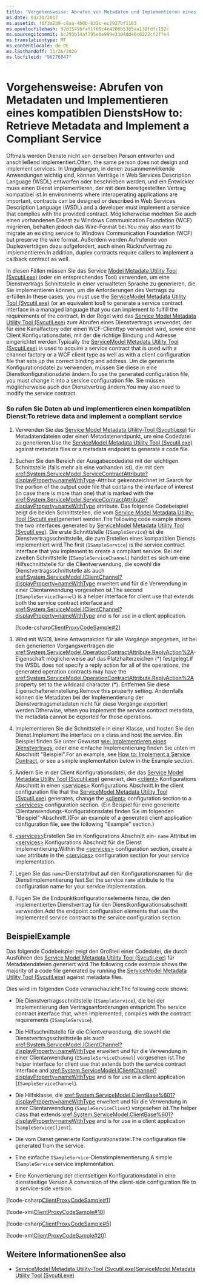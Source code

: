 ```yaml
---
title: 'Vorgehensweise: Abrufen von Metadaten und Implementieren eines kompatiblen Diensts'
ms.date: 03/30/2017
ms.assetid: f6f3a2b9-c8aa-4b0b-832c-ec2927bf1163
ms.openlocfilehash: 92d1549bfaf1f08c4e4200b5305aa130fdfc152c
ms.sourcegitcommit: bc293b14af795e0e999e3304dd40c0222cf2ffe4
ms.translationtype: MT
ms.contentlocale: de-DE
ms.lasthandoff: 11/26/2020
ms.locfileid: "96276047"
---
```

# <a name="how-to-retrieve-metadata-and-implement-a-compliant-service"></a><span data-ttu-id="46ed7-102">Vorgehensweise: Abrufen von Metadaten und Implementieren eines kompatiblen Diensts</span><span class="sxs-lookup"><span data-stu-id="46ed7-102">How to: Retrieve Metadata and Implement a Compliant Service</span></span>

<span data-ttu-id="46ed7-103">Oftmals werden Dienste nicht von derselben Person entworfen und anschließend implementiert.</span><span class="sxs-lookup"><span data-stu-id="46ed7-103">Often, the same person does not design and implement services.</span></span> <span data-ttu-id="46ed7-104">In Umgebungen, in denen zusammenwirkende Anwendungen wichtig sind, können Verträge in Web Services Description Language (WSDL) entworfen oder beschrieben werden, und ein Entwickler muss einen Dienst implementieren, der mit dem bereitgestellten Vertrag kompatibel ist.</span><span class="sxs-lookup"><span data-stu-id="46ed7-104">In environments where interoperating applications are important, contracts can be designed or described in Web Services Description Language (WSDL) and a developer must implement a service that complies with the provided contract.</span></span> <span data-ttu-id="46ed7-105">Möglicherweise möchten Sie auch einen vorhandenen Dienst zu Windows Communication Foundation (WCF) migrieren, behalten jedoch das Wire-Format bei.</span><span class="sxs-lookup"><span data-stu-id="46ed7-105">You may also want to migrate an existing service to Windows Communication Foundation (WCF) but preserve the wire format.</span></span> <span data-ttu-id="46ed7-106">Außerdem werden Aufrufende von Duplexverträgen dazu aufgefordert, auch einen Rückrufvertrag zu implementieren.</span><span class="sxs-lookup"><span data-stu-id="46ed7-106">In addition, duplex contracts require callers to implement a callback contract as well.</span></span>  
  
 <span data-ttu-id="46ed7-107">In diesen Fällen müssen Sie das Service [Model Metadata Utility Tool (Svcutil.exe)](../servicemodel-metadata-utility-tool-svcutil-exe.md) (oder ein entsprechendes Tool) verwenden, um eine Dienstvertrags Schnittstelle in einer verwalteten Sprache zu generieren, die Sie implementieren können, um die Anforderungen des Vertrags zu erfüllen.</span><span class="sxs-lookup"><span data-stu-id="46ed7-107">In these cases, you must use the [ServiceModel Metadata Utility Tool (Svcutil.exe)](../servicemodel-metadata-utility-tool-svcutil-exe.md) (or an equivalent tool) to generate a service contract interface in a managed language that you can implement to fulfill the requirements of the contract.</span></span> <span data-ttu-id="46ed7-108">In der Regel wird das [Service Model Metadata Utility Tool (Svcutil.exe)](../servicemodel-metadata-utility-tool-svcutil-exe.md) zum Abrufen eines Dienstvertrags verwendet, der für eine Kanalfactory oder einen WCF-Clienttyp verwendet wird, sowie eine Client Konfigurationsdatei, mit der die richtige Bindung und Adresse eingerichtet werden.</span><span class="sxs-lookup"><span data-stu-id="46ed7-108">Typically the [ServiceModel Metadata Utility Tool (Svcutil.exe)](../servicemodel-metadata-utility-tool-svcutil-exe.md) is used to acquire a service contract that is used with a channel factory or a WCF client type as well as with a client configuration file that sets up the correct binding and address.</span></span> <span data-ttu-id="46ed7-109">Um die generierte Konfigurationsdatei zu verwenden, müssen Sie diese in eine Dienstkonfigurationsdatei ändern.</span><span class="sxs-lookup"><span data-stu-id="46ed7-109">To use the generated configuration file, you must change it into a service configuration file.</span></span> <span data-ttu-id="46ed7-110">Sie müssen möglicherweise auch den Dienstvertrag ändern.</span><span class="sxs-lookup"><span data-stu-id="46ed7-110">You may also need to modify the service contract.</span></span>  
  
### <a name="to-retrieve-data-and-implement-a-compliant-service"></a><span data-ttu-id="46ed7-111">So rufen Sie Daten ab und implementieren einen kompatiblen Dienst:</span><span class="sxs-lookup"><span data-stu-id="46ed7-111">To retrieve data and implement a compliant service</span></span>  
  
1. <span data-ttu-id="46ed7-112">Verwenden Sie das [Service Model Metadata Utility-Tool (Svcutil.exe)](../servicemodel-metadata-utility-tool-svcutil-exe.md) für Metadatendateien oder einen Metadatenendpunkt, um eine Codedatei zu generieren.</span><span class="sxs-lookup"><span data-stu-id="46ed7-112">Use the [ServiceModel Metadata Utility Tool (Svcutil.exe)](../servicemodel-metadata-utility-tool-svcutil-exe.md) against metadata files or a metadata endpoint to generate a code file.</span></span>  
  
2. <span data-ttu-id="46ed7-113">Suchen Sie den Bereich der Ausgabecodedatei mit der wichtigen Schnittstelle (falls mehr als eine vorhanden ist), die mit dem <xref:System.ServiceModel.ServiceContractAttribute?displayProperty=nameWithType>-Attribut gekennzeichnet ist.</span><span class="sxs-lookup"><span data-stu-id="46ed7-113">Search for the portion of the output code file that contains the interface of interest (in case there is more than one) that is marked with the <xref:System.ServiceModel.ServiceContractAttribute?displayProperty=nameWithType> attribute.</span></span> <span data-ttu-id="46ed7-114">Das folgende Codebeispiel zeigt die beiden Schnittstellen, die vom [Service Model Metadata Utility-Tool (Svcutil.exe)](../servicemodel-metadata-utility-tool-svcutil-exe.md)generiert werden.</span><span class="sxs-lookup"><span data-stu-id="46ed7-114">The following code example shows the two interfaces generated by [ServiceModel Metadata Utility Tool (Svcutil.exe)](../servicemodel-metadata-utility-tool-svcutil-exe.md).</span></span> <span data-ttu-id="46ed7-115">Die erste Schnittstelle (`ISampleService`) ist die Dienstvertragsschnittstelle, die zum Erstellen eines kompatiblen Diensts implementiert wird.</span><span class="sxs-lookup"><span data-stu-id="46ed7-115">The first (`ISampleService`) is the service contract interface that you implement to create a compliant service.</span></span> <span data-ttu-id="46ed7-116">Bei der zweiten Schnittstelle (`ISampleServiceChannel`) handelt es sich um eine Hilfsschnittstelle für die Clientverwendung, die sowohl die Dienstvertragsschnittstelle als auch <xref:System.ServiceModel.IClientChannel?displayProperty=nameWithType> erweitert und für die Verwendung in einer Clientanwendung vorgesehen ist.</span><span class="sxs-lookup"><span data-stu-id="46ed7-116">The second (`ISampleServiceChannel`) is a helper interface for client use that extends both the service contract interface and <xref:System.ServiceModel.IClientChannel?displayProperty=nameWithType> and is for use in a client application.</span></span>  
  
     [!code-csharp[ClientProxyCodeSample#2](../../../../samples/snippets/csharp/VS_Snippets_CFX/clientproxycodesample/cs/proxycode.cs#2)]  
  
3. <span data-ttu-id="46ed7-117">Wird mit WSDL keine Antwortaktion für alle Vorgänge angegeben, ist bei den generierten Vorgangsverträgen die <xref:System.ServiceModel.OperationContractAttribute.ReplyAction%2A>-Eigenschaft möglicherweise auf das Platzhalterzeichen (\*) festgelegt.</span><span class="sxs-lookup"><span data-stu-id="46ed7-117">If the WSDL does not specify a reply action for all of the operations, the generated operation contracts may have the <xref:System.ServiceModel.OperationContractAttribute.ReplyAction%2A> property set to the wildcard character (\*).</span></span> <span data-ttu-id="46ed7-118">Entfernen Sie diese Eigenschafteneinstellung.</span><span class="sxs-lookup"><span data-stu-id="46ed7-118">Remove this property setting.</span></span> <span data-ttu-id="46ed7-119">Andernfalls können die Metadaten bei der Implementierung der Dienstvertragsmetadaten nicht für diese Vorgänge exportiert werden.</span><span class="sxs-lookup"><span data-stu-id="46ed7-119">Otherwise, when you implement the service contract metadata, the metadata cannot be exported for those operations.</span></span>  
  
4. <span data-ttu-id="46ed7-120">Implementieren Sie die Schnittstelle in einer Klasse, und hosten Sie den Dienst.</span><span class="sxs-lookup"><span data-stu-id="46ed7-120">Implement the interface on a class and host the service.</span></span> <span data-ttu-id="46ed7-121">Ein Beispiel finden Sie unter Gewusst [wie: Implementieren eines Dienstvertrags](../how-to-implement-a-wcf-contract.md), oder eine einfache Implementierung finden Sie unten im Abschnitt "Beispiel".</span><span class="sxs-lookup"><span data-stu-id="46ed7-121">For an example, see [How to: Implement a Service Contract](../how-to-implement-a-wcf-contract.md), or see a simple implementation below in the Example section.</span></span>  
  
5. <span data-ttu-id="46ed7-122">Ändern Sie in der Client Konfigurationsdatei, die das [Service Model Metadata Utility Tool (Svcutil.exe)](../servicemodel-metadata-utility-tool-svcutil-exe.md) generiert, den [\<client>](../../configure-apps/file-schema/wcf/client.md) Konfigurations Abschnitt in einen [\<services>](../../configure-apps/file-schema/wcf/services.md) Konfigurations Abschnitt.</span><span class="sxs-lookup"><span data-stu-id="46ed7-122">In the client configuration file that the [ServiceModel Metadata Utility Tool (Svcutil.exe)](../servicemodel-metadata-utility-tool-svcutil-exe.md) generates, change the [\<client>](../../configure-apps/file-schema/wcf/client.md) configuration section to a [\<services>](../../configure-apps/file-schema/wcf/services.md) configuration section.</span></span> <span data-ttu-id="46ed7-123">(Ein Beispiel für eine generierte Clientanwendungs-Konfigurationsdatei finden Sie im folgenden "Beispiel"-Abschnitt.)</span><span class="sxs-lookup"><span data-stu-id="46ed7-123">(For an example of a generated client application configuration file, see the following "Example" section.)</span></span>  
  
6. <span data-ttu-id="46ed7-124">[\<services>](../../configure-apps/file-schema/wcf/services.md)Erstellen Sie im Konfigurations Abschnitt ein- `name` Attribut im [\<services>](../../configure-apps/file-schema/wcf/services.md) Konfigurations Abschnitt für die Dienst Implementierung.</span><span class="sxs-lookup"><span data-stu-id="46ed7-124">Within the [\<services>](../../configure-apps/file-schema/wcf/services.md) configuration section, create a `name` attribute in the [\<services>](../../configure-apps/file-schema/wcf/services.md) configuration section for your service implementation.</span></span>  
  
7. <span data-ttu-id="46ed7-125">Legen Sie das `name`-Dienstattribut auf den Konfigurationsnamen für die Dienstimplementierung fest.</span><span class="sxs-lookup"><span data-stu-id="46ed7-125">Set the service `name` attribute to the configuration name for your service implementation.</span></span>  
  
8. <span data-ttu-id="46ed7-126">Fügen Sie die Endpunktkonfigurationselemente hinzu, die den implementierten Dienstvertrag für den Dienstkonfigurationsabschnitt verwenden.</span><span class="sxs-lookup"><span data-stu-id="46ed7-126">Add the endpoint configuration elements that use the implemented service contract to the service configuration section.</span></span>  
  
## <a name="example"></a><span data-ttu-id="46ed7-127">Beispiel</span><span class="sxs-lookup"><span data-stu-id="46ed7-127">Example</span></span>  

 <span data-ttu-id="46ed7-128">Das folgende Codebeispiel zeigt den Großteil einer Codedatei, die durch Ausführen des [Service Model Metadata Utility Tool (Svcutil.exe)](../servicemodel-metadata-utility-tool-svcutil-exe.md) für Metadatendateien generiert wird.</span><span class="sxs-lookup"><span data-stu-id="46ed7-128">The following code example shows the majority of a code file generated by running the [ServiceModel Metadata Utility Tool (Svcutil.exe)](../servicemodel-metadata-utility-tool-svcutil-exe.md) against metadata files.</span></span>  
  
 <span data-ttu-id="46ed7-129">Dies wird im folgenden Code veranschaulicht:</span><span class="sxs-lookup"><span data-stu-id="46ed7-129">The following code shows:</span></span>  
  
- <span data-ttu-id="46ed7-130">Die Dienstvertragsschnittstelle (`ISampleService`), die bei der Implementierung den Vertragsanforderungen entspricht.</span><span class="sxs-lookup"><span data-stu-id="46ed7-130">The service contract interface that, when implemented, complies with the contract requirements (`ISampleService`).</span></span>  
  
- <span data-ttu-id="46ed7-131">Die Hilfsschnittstelle für die Clientverwendung, die sowohl die Dienstvertragsschnittstelle als auch <xref:System.ServiceModel.IClientChannel?displayProperty=nameWithType> erweitert und für die Verwendung in einer Clientanwendung (`ISampleServiceChannel`) vorgesehen ist.</span><span class="sxs-lookup"><span data-stu-id="46ed7-131">The helper interface for client use that extends both the service contract interface and <xref:System.ServiceModel.IClientChannel?displayProperty=nameWithType> and is for use in a client application (`ISampleServiceChannel`).</span></span>  
  
- <span data-ttu-id="46ed7-132">Die Hilfsklasse, die <xref:System.ServiceModel.ClientBase%601?displayProperty=nameWithType> erweitert und für die Verwendung in einer Clientanwendung (`SampleServiceClient`) vorgesehen ist.</span><span class="sxs-lookup"><span data-stu-id="46ed7-132">The helper class that extends <xref:System.ServiceModel.ClientBase%601?displayProperty=nameWithType> and is for use in a client application (`SampleServiceClient`).</span></span>  
  
- <span data-ttu-id="46ed7-133">Die vom Dienst generierte Konfigurationsdatei.</span><span class="sxs-lookup"><span data-stu-id="46ed7-133">The configuration file generated from the service.</span></span>  
  
- <span data-ttu-id="46ed7-134">Eine einfache `ISampleService`-Dienstimplementierung.</span><span class="sxs-lookup"><span data-stu-id="46ed7-134">A simple `ISampleService` service implementation.</span></span>  
  
- <span data-ttu-id="46ed7-135">Eine Konvertierung der clientseitigen Konfigurationsdatei in eine dienstseitige Version.</span><span class="sxs-lookup"><span data-stu-id="46ed7-135">A conversion of the client-side configuration file to a service-side version.</span></span>  
  
[!code-csharp[ClientProxyCodeSample#1](../../../../samples/snippets/csharp/VS_Snippets_CFX/clientproxycodesample/cs/proxycode.cs#1)]

[!code-xml[ClientProxyCodeSample#10](../../../../samples/snippets/csharp/VS_Snippets_CFX/clientproxycodesample/cs/client.exe.config#10)]

[!code-csharp[ClientProxyCodeSample#5](../../../../samples/snippets/csharp/VS_Snippets_CFX/clientproxycodesample/cs/hostapplication.cs#5)]

[!code-xml[ClientProxyCodeSample#20](../../../../samples/snippets/csharp/VS_Snippets_CFX/clientproxycodesample/cs/hostapplication.exe.config#20)]
  
## <a name="see-also"></a><span data-ttu-id="46ed7-136">Weitere Informationen</span><span class="sxs-lookup"><span data-stu-id="46ed7-136">See also</span></span>

- [<span data-ttu-id="46ed7-137">ServiceModel Metadata Utility-Tool (Svcutil.exe)</span><span class="sxs-lookup"><span data-stu-id="46ed7-137">ServiceModel Metadata Utility Tool (Svcutil.exe)</span></span>](../servicemodel-metadata-utility-tool-svcutil-exe.md)
